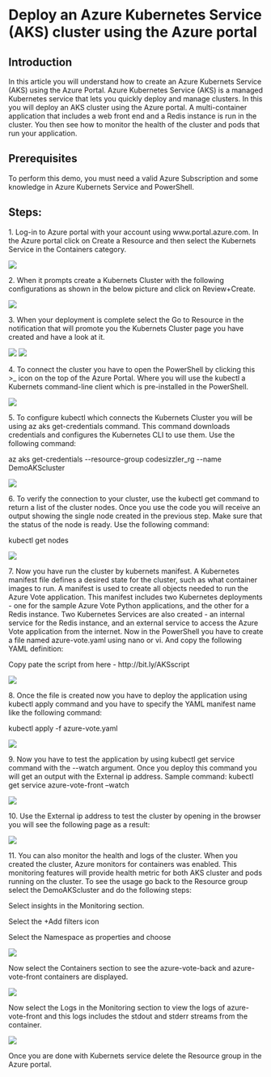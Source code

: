 <h1>Deploy an Azure Kubernetes Service (AKS) cluster using the Azure portal</h1>

<h2>Introduction</h2>
<p>In this article you will understand how to create an Azure Kubernets Service (AKS) using the Azure Portal. Azure Kubernetes Service (AKS) is a managed Kubernetes service that lets you quickly deploy and manage clusters. In this you will deploy an AKS cluster using the Azure portal. A multi-container application that includes a web front end and a Redis instance is run in the cluster. You then see how to monitor the health of the cluster and pods that run your application.</p>

<h2>Prerequisites</h2>
<p>To perform this demo, you must need a valid Azure Subscription and some knowledge in Azure Kubernets Service and PowerShell.</p>

<h2>Steps:</h2>
<p>1. Log-in to Azure portal with your account using www.portal.azure.com. In the Azure portal click on Create a Resource and then select the Kubernets Service in the Containers category.</p>
<img src="https://codesizzlergit.blob.core.windows.net/az203-004/1.png"/>
<p>2. When it prompts create a Kubernets Cluster with the following configurations as shown in the below picture and click on Review+Create.</p>
<img src="https://codesizzlergit.blob.core.windows.net/az203-004/2.png"/>
<p>3. When your deployment is complete select the Go to Resource in the notification that will promote you the Kubernets Cluster page you have created and have a look at it.</p>
<img src="https://codesizzlergit.blob.core.windows.net/az203-004/3.png"/>
<img src="https://codesizzlergit.blob.core.windows.net/az203-004/4.png"/>
<p>4. To connect the cluster you have to open the PowerShell by clicking this >_ icon on the top of the Azure Portal. Where you will use the kubectl a Kubernets command-line client which is pre-installed in the PowerShell.</p>
<img src="https://codesizzlergit.blob.core.windows.net/az203-004/5.png"/>
<p>5. To configure kubectl which connects the Kubernets Cluster you will be using az aks get-credentials command. This command downloads credentials and configures the Kubernetes CLI to use them. Use the following command:</p>
<p>az aks get-credentials --resource-group codesizzler_rg --name DemoAKScluster</p>
<img src="https://codesizzlergit.blob.core.windows.net/az203-004/6.png"/>
<p>6. To verify the connection to your cluster, use the kubectl get command to return a list of the cluster nodes. Once you use the code you will receive an output showing the single node created in the previous step. Make sure that the status of the node is ready. Use the following command:</p>
<p>kubectl get nodes</p>
<img src="https://codesizzlergit.blob.core.windows.net/az203-004/7.png"/>
<p>7. Now you have run the cluster by kubernets manifest. A Kubernetes manifest file defines a desired state for the cluster, such as what container images to run. A manifest is used to create all objects needed to run the Azure Vote application. This manifest includes two Kubernetes deployments - one for the sample Azure Vote Python applications, and the other for a Redis instance. Two Kubernetes Services are also created - an internal service for the Redis instance, and an external service to access the Azure Vote application from the internet. Now in the PowerShell you have to create a file named azure-vote.yaml using nano or vi. And copy the following YAML definition:</p>
<p>Copy pate the script from here - http://bit.ly/AKSscript</p>
<img src="https://codesizzlergit.blob.core.windows.net/az203-004/8.png"/>
<p>8. Once the file is created now you have to deploy the application using kubectl apply command and you have to specify the YAML manifest name like the following command:</p>
<p>kubectl apply -f azure-vote.yaml</p>
<img src="https://codesizzlergit.blob.core.windows.net/az203-004/9.png"/>
<p>9. Now you have to test the application by using kubectl get service command with the --watch argument. Once you deploy this command you will get an output with the External ip address. Sample command: kubectl get service azure-vote-front –watch</p>
<img src="https://codesizzlergit.blob.core.windows.net/az203-004/10.png"/>
<p>10. Use the External ip address to test the cluster by opening in the browser you will see the following page as a result:</p>
<img src="https://codesizzlergit.blob.core.windows.net/az203-004/11.png"/>
<p>11. You can also monitor the health and logs of the cluster. When you created the cluster, Azure monitors for containers was enabled. This monitoring features will provide health metric for both AKS cluster and pods running on the cluster. To see the usage go back to the Resource group select the DemoAKScluster and do the following steps:</p>
    <p>Select insights in the Monitoring section.</p>
    <p>Select the +Add filters icon</p>
    <p>Select the Namespace as properties and choose <All but kube-system></p>
<img src="https://codesizzlergit.blob.core.windows.net/az203-004/12.png"/>
<p>Now select the Containers section to see the azure-vote-back and azure-vote-front containers are displayed.</p>
<img src="https://codesizzlergit.blob.core.windows.net/az203-004/13.png"/>
<p>Now select the Logs in the Monitoring section to view the logs of azure-vote-front and this logs includes the stdout and stderr streams from the container.</p>
<img src="https://codesizzlergit.blob.core.windows.net/az203-004/14.png"/>
<p>Once you are done with Kubernets service delete the Resource group in the Azure portal.</p>
